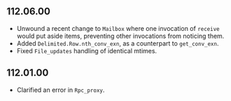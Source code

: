 ## 112.06.00

- Unwound a recent change to `Mailbox` where one invocation of `receive`
  would put aside items, preventing other invocations from noticing
  them.
- Added `Delimited.Row.nth_conv_exn`, as a counterpart to
  `get_conv_exn`.
- Fixed `File_updates` handling of identical mtimes.

## 112.01.00

- Clarified an error in `Rpc_proxy`.

